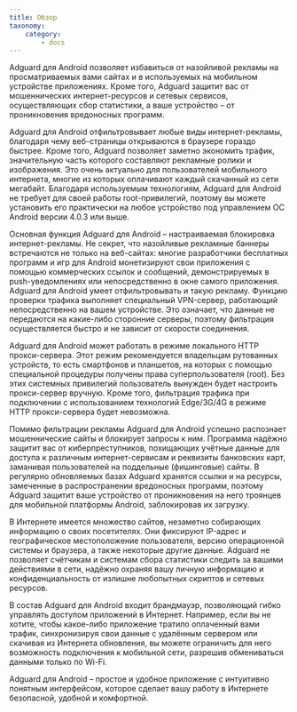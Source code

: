 ```yaml
---
title: Обзор
taxonomy:
    category:
        - docs
---
```


Adguard для Android позволяет избавиться от назойливой рекламы на просматриваемых вами сайтах и в используемых на мобильном устройстве приложениях. Кроме того, Adguard защитит вас от мошеннических интернет-ресурсов и сетевых сервисов, осуществляющих сбор статистики, а ваше устройство – от проникновения вредоносных программ.

Adguard для Android отфильтровывает любые виды интернет-рекламы, благодаря чему веб-страницы открываются в браузере гораздо быстрее. Кроме того, Adguard позволяет заметно экономить трафик, значительную часть которого составляют рекламные ролики и изображения. Это очень актуально для пользователей мобильного интернета, многие из которых оплачивают каждый скачанный из сети мегабайт. Благодаря используемым технологиям,  Adguard для Android не требует для своей работы root-привилегий, поэтому вы можете установить его практически на любое устройство под управлением ОС Android версии 4.0.3 или выше. 

Основная функция Adguard для Android – настраиваемая блокировка интернет-рекламы. Не секрет, что назойливые рекламные баннеры встречаются не только на веб-сайтах: многие разработчики бесплатных программ и игр для Android монетизируют свои приложения с помощью коммерческих ссылок и сообщений, демонстрируемых в push-уведомлениях или непосредственно в окне самого приложения. Adguard для Android умеет отфильтровывать и такую рекламу. Функцию проверки трафика выполняет специальный VPN-сервер, работающий непосредственно на вашем устройстве. Это означает, что данные не передаются на какие-либо сторонние серверы, поэтому фильтрация осуществляется быстро и не зависит от скорости соединения.

Adguard для Android может работать в режиме локального HTTP прокси-сервера. Этот режим рекомендуется владельцам рутованных устройств, то есть смартфонов и планшетов, на которых с помощью специальной процедуры получены права суперпользователя (root). Без этих системных привилегий пользователь вынужден будет настроить прокси-сервер вручную. Кроме того, фильтрация трафика при подключении с использованием технологий Edge/3G/4G в режиме HTTP прокси-сервера будет невозможна.

Помимо фильтрации рекламы Adguard для Android успешно распознает мошеннические сайты и блокирует запросы к ним. Программа надёжно защитит вас от киберпреступников, похищающих учётные данные для доступа к различным интернет-сервисам и реквизиты банковских карт, заманивая пользователей на поддельные (фишинговые) сайты. В регулярно обновляемых базах Adguard хранятся ссылки и на ресурсы, замеченные в распространении вредоносных программ, поэтому Adguard защитит ваше устройство от проникновения на него троянцев для мобильной платформы Android, заблокировав их загрузку.

В Интернете имеется множество сайтов, незаметно собирающих информацию о своих посетителях. Они фиксируют IP-адрес и географическое местоположение пользователя, версию операционной системы и браузера, а также некоторые другие данные. Adguard не позволяет счётчикам и системам сбора статистики следить за вашими действиями в сети, надёжно охраняя вашу личную информацию и конфиденциальность от излишне любопытных скриптов и сетевых ресурсов.

В состав Adguard для Android входит брандмауэр, позволяющий гибко управлять доступом приложений в Интернет. Например, если вы не хотите, чтобы какое-либо приложение тратило оплаченный вами трафик, синхронизируя свои данные с удалённым сервером или скачивая из Интернета обновления, вы можете ограничить для него возможность подключения к мобильной сети, разрешив обмениваться данными только по Wi-Fi.

Adguard для Android – простое и удобное приложение с интуитивно понятным интерфейсом, которое сделает вашу работу в Интернете безопасной, удобной и комфортной.
